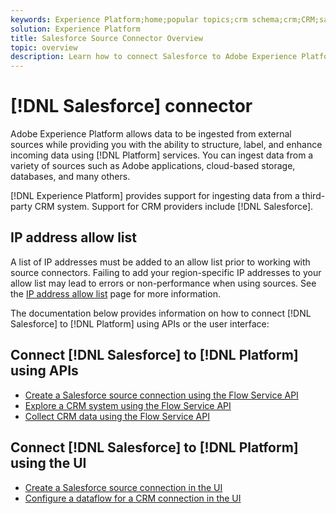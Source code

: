 ```yaml
---
keywords: Experience Platform;home;popular topics;crm schema;crm;CRM;salesforce;Salesforce
solution: Experience Platform
title: Salesforce Source Connector Overview
topic: overview
description: Learn how to connect Salesforce to Adobe Experience Platform using APIs or the user interface.
---
```


# [!DNL Salesforce] connector

Adobe Experience Platform allows data to be ingested from external sources while providing you with the ability to structure, label, and enhance incoming data using [!DNL Platform] services. You can ingest data from a variety of sources such as Adobe applications, cloud-based storage, databases, and many others.

[!DNL Experience Platform] provides support for ingesting data from a third-party CRM system. Support for CRM providers include [!DNL Salesforce].

## IP address allow list

A list of IP addresses must be added to an allow list prior to working with source connectors. Failing to add your region-specific IP addresses to your allow list may lead to errors or non-performance when using sources. See the [IP address allow list](../../ip-address-allow-list.md) page for more information.

The documentation below provides information on how to connect [!DNL Salesforce] to [!DNL Platform] using APIs or the user interface:

## Connect [!DNL Salesforce] to [!DNL Platform] using APIs

- [Create a Salesforce source connection using the Flow Service API](../../tutorials/api/create/crm/salesforce.md)
- [Explore a CRM system using the Flow Service API](../../tutorials/api/explore/crm.md)
- [Collect CRM data using the Flow Service API](../../tutorials/api/collect/crm.md)

## Connect [!DNL Salesforce] to [!DNL Platform] using the UI

- [Create a Salesforce source connection in the UI](../../tutorials/ui/create/crm/salesforce.md)
- [Configure a dataflow for a CRM connection in the UI](../../tutorials/ui/dataflow/crm.md)